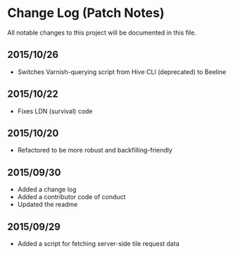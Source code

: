 # Change Log (Patch Notes)
All notable changes to this project will be documented in this file.

## 2015/10/26
- Switches Varnish-querying script from Hive CLI (deprecated) to Beeline

## 2015/10/22
- Fixes LDN (survival) code

## 2015/10/20
- Refactored to be more robust and backfilling-friendly

## 2015/09/30
- Added a change log
- Added a contributor code of conduct
- Updated the readme

## 2015/09/29
- Added a script for fetching server-side tile request data

